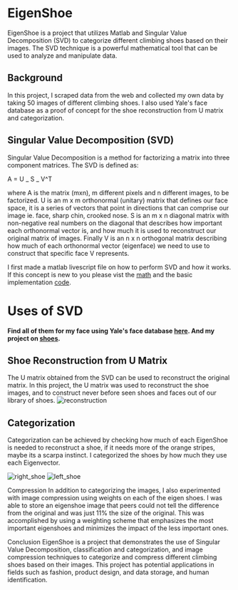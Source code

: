 # EigenShoe

EigenShoe is a project that utilizes Matlab and Singular Value Decomposition (SVD) to categorize different climbing shoes based on their images. The SVD technique is a powerful mathematical tool that can be used to analyze and manipulate data.

## Background

In this project, I scraped data from the web and collected my own data by taking 50 images of different climbing shoes. I also used Yale's face database as a proof of concept for the shoe reconstruction from U matrix and categorization.

## Singular Value Decomposition (SVD)

Singular Value Decomposition is a method for factorizing a matrix into three component matrices. The SVD is defined as:

A = U _ S _ V^T

where A is the matrix (mxn), m different pixels and n different images, to be factorized. U is an m x m orthonormal (unitary) matrix that defines our face space, it is a series of vectors that point in directions that can comprise our image ie. face, sharp chin, crooked nose. S is an m x n diagonal matrix with non-negative real numbers on the diagonal that describes how important each orthonormal vector is, and how much it is used to reconstruct our original matrix of images. Finally V is an n x n orthogonal matrix describing how much of each orthonormal vector (eigenface) we need to use to construct that specific face V represents.

I first made a matlab livescript file on how to perform SVD and how it works. If this concept is new to you please vist the [math](./YTtutorial/Understanding_SVD.mlx) and the basic implementation [code](./YTtutorial/SVD_notes.mlx).

# Uses of SVD

**Find all of them for my face using Yale's face database [here](./YTtutorial/reconstruct_my_face.m).
And my project on [shoes](./REI/EigenShoeBigData.mlx).**

## Shoe Reconstruction from U Matrix

The U matrix obtained from the SVD can be used to reconstruct the original matrix. In this project, the U matrix was used to reconstruct the shoe images, and to construct never before seen shoes and faces out of our library of shoes.
![reconstruction](https://user-images.githubusercontent.com/52299477/236732079-6227e791-309d-4376-9afe-fd2380fa93e7.png)

## Categorization

Categorization can be achieved by checking how much of each EigenShoe is needed to reconstruct a shoe, if it needs more of the orange stripes, maybe its a scarpa instinct. I categorized the shoes by how much they use each Eigenvector.

![right_shoe](https://user-images.githubusercontent.com/52299477/236732121-dd7978f4-4b46-47af-9714-3f96b718826e.png)
![left_shoe](https://user-images.githubusercontent.com/52299477/236732093-2b51ab79-14f7-42a6-a720-53635780a504.png)

Compression
In addition to categorizing the images, I also experimented with image compression using weights on each of the eigen shoes. I was able to store an eigenshoe image that peers could not tell the difference from the original and was just 11% the size of the original. This was accomplished by using a weighting scheme that emphasizes the most important eigenshoes and minimizes the impact of the less important ones.

Conclusion
EigenShoe is a project that demonstrates the use of Singular Value Decomposition, classification and categorization, and image compression techniques to categorize and compress different climbing shoes based on their images. This project has potential applications in fields such as fashion, product design, and data storage, and human identification.
